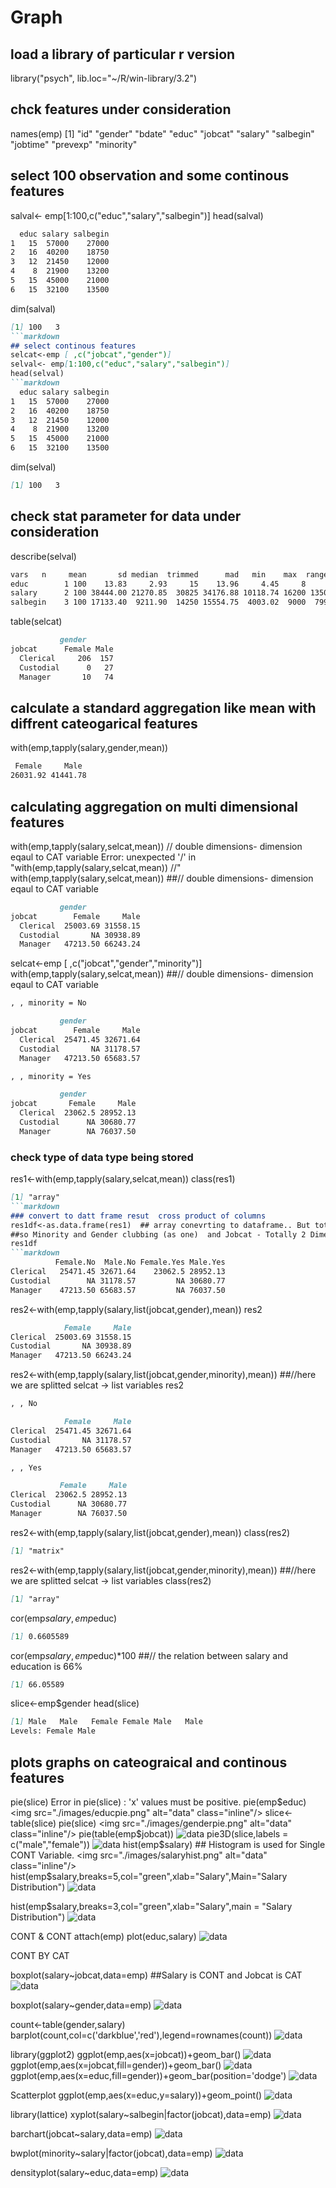 # Graph
## load a library of particular r version
library("psych", lib.loc="~/R/win-library/3.2")

## chck features under consideration
names(emp)
 [1] "id"       "gender"   "bdate"    "educ"     "jobcat"   "salary"   "salbegin" "jobtime"  "prevexp"  "minority"
## select 100 observation and some continous features
salval<- emp[1:100,c("educ","salary","salbegin")]
head(salval)
```markdown
  educ salary salbegin
1   15  57000    27000
2   16  40200    18750
3   12  21450    12000
4    8  21900    13200
5   15  45000    21000
6   15  32100    13500
```
dim(salval)
```markdown
[1] 100   3
```markdown
## select continous features
selcat<-emp [ ,c("jobcat","gender")]
selval<- emp[1:100,c("educ","salary","salbegin")]
head(selval)
```markdown
  educ salary salbegin
1   15  57000    27000
2   16  40200    18750
3   12  21450    12000
4    8  21900    13200
5   15  45000    21000
6   15  32100    13500
```
dim(selval)
```markdown
[1] 100   3
```
## check stat parameter for data under consideration
describe(selval)
```markdown
vars   n     mean       sd median  trimmed      mad   min    max  range  skew kurtosis      se
educ        1 100    13.83     2.93     15    13.96     4.45     8     19     11 -0.38    -0.36    0.29
salary      2 100 38444.00 21270.85  30825 34176.88 10118.74 16200 135000 118800  2.09     4.79 2127.08
salbegin    3 100 17133.40  9211.90  14250 15554.75  4003.02  9000  79980  70980  3.75    20.30  921.19
```
table(selcat)
```markdown
           gender
jobcat      Female Male
  Clerical     206  157
  Custodial      0   27
  Manager       10   74
```
## calculate a standard aggregation like mean with diffrent cateogarical features  
with(emp,tapply(salary,gender,mean))
```markdown
 Female     Male 
26031.92 41441.78 
```
## calculating aggregation on multi dimensional features
with(emp,tapply(salary,selcat,mean)) // double dimensions- dimension eqaul to CAT variable
Error: unexpected '/' in "with(emp,tapply(salary,selcat,mean)) //"
with(emp,tapply(salary,selcat,mean)) ##// double dimensions- dimension eqaul to CAT variable
```markdown
           gender
jobcat        Female     Male
  Clerical  25003.69 31558.15
  Custodial       NA 30938.89
  Manager   47213.50 66243.24
  ```
selcat<-emp [ ,c("jobcat","gender","minority")]
with(emp,tapply(salary,selcat,mean)) ##// double dimensions- dimension eqaul to CAT variable
```markdown
, , minority = No

           gender
jobcat        Female     Male
  Clerical  25471.45 32671.64
  Custodial       NA 31178.57
  Manager   47213.50 65683.57

, , minority = Yes

           gender
jobcat       Female     Male
  Clerical  23062.5 28952.13
  Custodial      NA 30680.77
  Manager        NA 76037.50
```
### check type of data type being stored 
res1<-with(emp,tapply(salary,selcat,mean))
class(res1)
```markdown
[1] "array"
```markdown
### convert to datt frame resut  cross product of columns
res1df<-as.data.frame(res1)  ## array conevrting to dataframe.. But totally 3 dimension (3 CAT) - but data frame is 2 dimension- dimensional CAT..
##so Minority and Gender clubbing (as one)  and Jobcat - Totally 2 Dimensions. 
res1df
```markdown
          Female.No  Male.No Female.Yes Male.Yes
Clerical   25471.45 32671.64    23062.5 28952.13
Custodial        NA 31178.57         NA 30680.77
Manager    47213.50 65683.57         NA 76037.50
```
res2<-with(emp,tapply(salary,list(jobcat,gender),mean))
res2
```markdown
            Female     Male
Clerical  25003.69 31558.15
Custodial       NA 30938.89
Manager   47213.50 66243.24
```
res2<-with(emp,tapply(salary,list(jobcat,gender,minority),mean))    ##//here we are splitted selcat -> list variables
res2
```markdown
, , No

            Female     Male
Clerical  25471.45 32671.64
Custodial       NA 31178.57
Manager   47213.50 65683.57

, , Yes

           Female     Male
Clerical  23062.5 28952.13
Custodial      NA 30680.77
Manager        NA 76037.50
```
res2<-with(emp,tapply(salary,list(jobcat,gender),mean))
class(res2)
```markdown
[1] "matrix"
```
res2<-with(emp,tapply(salary,list(jobcat,gender,minority),mean))    ##//here we are splitted selcat -> list variables
class(res2)
```markdown
[1] "array"
```
cor(emp$salary,emp$educ)
```markdown
[1] 0.6605589
```
cor(emp$salary,emp$educ)*100  ##// the relation between salary and education is 66%
```markdown
[1] 66.05589
```
slice<-emp$gender
head(slice)
```markdown
[1] Male   Male   Female Female Male   Male  
Levels: Female Male
```
## plots graphs on cateograical and continous features
pie(slice)
Error in pie(slice) : 'x' values must be positive.
pie(emp$educ)
<img src="./images/educpie.png" alt="data" class="inline"/>
slice<-table(slice)
pie(slice)
<img src="./images/genderpie.png" alt="data" class="inline"/>
pie(table(emp$jobcat))
<img src="./images/jobcatpie.png" alt="data" class="inline"/>
pie3D(slice,labels = c("male","female"))
<img src="./images/genderpie3d.png" alt="data" class="inline"/>
hist(emp$salary)  ## Histogram is used for Single CONT Variable.
<img src="./images/salaryhist.png" alt="data" class="inline"/>
hist(emp$salary,breaks=5,col="green",xlab="Salary",Main="Salary Distribution")
<img src="./images/salary5hist.png" alt="data" class="inline"/>

hist(emp$salary,breaks=3,col="green",xlab="Salary",main = "Salary Distribution")
<img src="./images/salary3hist.png" alt="data" class="inline"/>

CONT & CONT
attach(emp)
plot(educ,salary)
<img src="./images/educsalary.png" alt="data" class="inline"/>


CONT BY CAT

boxplot(salary~jobcat,data=emp)  ##Salary is CONT and Jobcat is CAT
<img src="./images/salaryjobcatbox.png" alt="data" class="inline"/>

boxplot(salary~gender,data=emp)
<img src="./images/salarygenderbox.png" alt="data" class="inline"/>


count<-table(gender,salary)
barplot(count,col=c('darkblue','red'),legend=rownames(count))
<img src="./images/gendersalarybar.png" alt="data" class="inline"/>

library(ggplot2)
ggplot(emp,aes(x=jobcat))+geom_bar()
<img src="./images/jobcatgg.png" alt="data" class="inline"/>
ggplot(emp,aes(x=jobcat,fill=gender))+geom_bar()
<img src="./images/jobcatgendergg.png" alt="data" class="inline"/>
ggplot(emp,aes(x=educ,fill=gender))+geom_bar(position='dodge')
<img src="./images/educgendergg.png" alt="data" class="inline"/>

Scatterplot
ggplot(emp,aes(x=educ,y=salary))+geom_point()
<img src="./images/educsalarygg.png" alt="data" class="inline"/>

library(lattice)
xyplot(salary~salbegin|factor(jobcat),data=emp)
<img src="./images/salaryxy.png" alt="data" class="inline"/>

barchart(jobcat~salary,data=emp)
<img src="./images/jobcatbar.png" alt="data" class="inline"/>

bwplot(minority~salary|factor(jobcat),data=emp)
<img src="./images/minoritybw.png" alt="data" class="inline"/>

densityplot(salary~educ,data=emp)
<img src="./images/salaryeducdensity.png" alt="data" class="inline"/>
